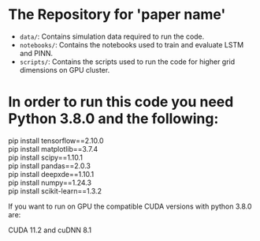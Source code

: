 # The Repository for 'paper name'

- <code>data/</code>: Contains simulation data required to run the code.
- <code>notebooks/</code>: Contains the notebooks used to train and evaluate LSTM and PINN.
- <code>scripts/</code>: Contains the scripts used to run the code for higher grid dimensions on GPU cluster.

# In order to run this code you need Python 3.8.0 and the following:

pip install tensorflow==2.10.0 <br /> 
pip install matplotlib==3.7.4 <br /> 
pip install scipy==1.10.1 <br /> 
pip install pandas==2.0.3 <br /> 
pip install deepxde==1.10.1 <br /> 
pip install numpy==1.24.3 <br /> 
pip install scikit-learn==1.3.2 <br /> 

If you want to run on GPU the compatible CUDA versions with python 3.8.0 are:

CUDA 11.2 and cuDNN 8.1